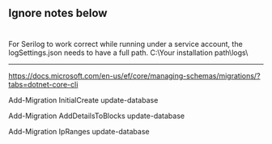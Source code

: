 ## Ignore notes below



# 
For Serilog to work correct while running under a service account, the logSettings.json needs to have a full path.
C:\\Your installation path\\logs\\


------------------
https://docs.microsoft.com/en-us/ef/core/managing-schemas/migrations/?tabs=dotnet-core-cli

Add-Migration InitialCreate
update-database

Add-Migration AddDetailsToBlocks
update-database

Add-Migration IpRanges
update-database
